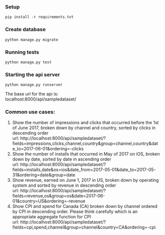 ### Setup
```
pip install -r requirements.txt
```
### Create database
```
python manage.py migrate
```
### Running tests
```
python manage.py test
```
### Starting the api server
```
python manage.py runserver
```
The base url for the api is: <br>
localhost:8000/api/sampledataset/




### Common use cases:
1) Show the number of impressions and clicks that occurred before the 1st of June 2017, broken down by channel and country, sorted by clicks in descending order
<br>url: http://localhost:8000/api/sampledataset/?fields=impressions,clicks,channel,country&group=channel,country&date_to=2017-06-01&ordering=-clicks
2) Show the number of installs that occurred in May of 2017 on iOS, broken down by date, sorted by date in ascending order
<br>url: http://localhost:8000/api/sampledataset/?fields=installs,date&os=ios&date_from=2017-05-01&date_to=2017-05-31&ordering=date&group=date
3) Show revenue, earned on June 1, 2017 in US, broken down by operating system and sorted by revenue in descending order
<br>url: http://localhost:8000/api/sampledataset/?fields=revenue,os&group=os&date=2017-06-01&country=US&ordering=-revenue
4) Show CPI and spend for Canada (CA) broken down by channel ordered by CPI in descending order. Please think carefully which is an appropriate aggregate function for CPI
<br>url: http://localhost:8000/api/sampledataset/?fields=cpi,spend,channel&group=channel&country=CA&ordering=-cpi